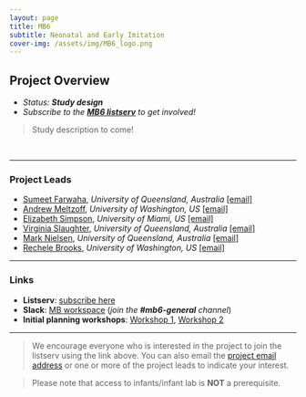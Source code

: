 ```yaml
---
layout: page
title: MB6
subtitle: Neonatal and Early Imitation
cover-img: /assets/img/MB6_logo.png
---
```


## Project Overview

* *Status: **Study design***
* *Subscribe to the <a href="https://mailman.stanford.edu/mailman/listinfo/manybabies6" target="_blank"><b>MB6 listserv</b></a> to get involved!*


> Study description to come!

<br>

*** 
### Project Leads
* [Sumeet Farwaha](https://ecdc.psychology.uq.edu.au/profile/320/sumeet-farwaha), *University of Queensland, Australia* [[email]](mailto:s.farwaha@uq.edu.au)
* [Andrew Meltzoff](https://ilabs.uw.edu/meltzoff/), *University of Washington, US* [[email]](mailto:meltzoff@uw.edu)
* [Elizabeth Simpson](https://people.miami.edu/profile/exs796@miami.edu), *University of Miami, US* [[email]](mailto:elizabethannsimpson@gmail.com)
* [Virginia Slaughter](https://psychology.uq.edu.au/profile/2215/virginia-slaughter), *University of Queensland, Australia* [[email]](mailto:vps@psy.uq.edu.au)
* [Mark Nielsen](https://psychology.uq.edu.au/profile/2458/mark-nielsen), *University of Queensland, Australia* [[email]](mailto:m.nielsen@psy.uq.edu.au)
* [Rechele Brooks](https://ilabs.uw.edu/i-labs-rechele-brooks-phd/), *University of Washington, US* [[email]](mailto:recheleb@uw.edu)



***
### Links
* **Listserv**: [subscribe here](https://groups.google.com/a/manybabies.org/g/mb6-list)
* **Slack**: [MB workspace](https://join.slack.com/t/manybabies/shared_invite/zt-1frvx4ulh-b7ge7X6DY8Yl4HgBW1xBXQ) (*join the **#mb6-general** channel*)
* **Initial planning workshops**: [Workshop 1](https://www.youtube.com/watch?v=SIwvMydZUwA), [Workshop 2](https://www.youtube.com/watch?v=61muVqg7mnI)


***

> We encourage everyone who is interested in the project to join the listserv using the link above. You can also email the [project email address](mailto:mb6@manybabies.org) or one or more of the project leads to indicate your interest.

> Please note that access to infants/infant lab is **NOT** a prerequisite.

